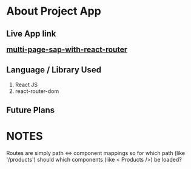 # About Project App

## Live App link

<a href="https://PSoni2000.github.io/multi-page-sap-with-react-router"
target="_blank" style='font-size:1.2rem; font-weight:bold;'>multi-page-sap-with-react-router</a>

## Language / Library Used

1. React JS
2. react-router-dom

## Future Plans

# NOTES

Routes are simply path <=> component mappings
so for which path (like '/products') should which components (like < Products />) be loaded?
